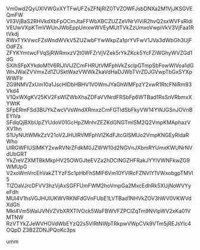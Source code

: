 Vm0wd2QyUXlVWGxXYTFwUFZsZFNjRlZ0TVZOWFJsbDNXa2M1VjJKSGVEQmFW
Vll3VjBaS2RHVkdXbFpOCmJtaFFWbXBCZUZZeVNrVlViR2hvQ2sxWVFsRldi
VEUwVXpKTmVWUnJWbEppUmxwWVEyMUtTVkZzUmxoVwpiVkV3VjFaa1RtVkdj
RWxTYkVwcFZsWndWVkV5ZUZwbFYwWkpZa1prYVFwV1JVa3dWbGh3UjFOdFZs
ZFYKYmtwcFVqSjRWRmxzV2t0WFZrVjVZek5rYkZKck5YcFZiWGhyWVZGd1dG
SXlhSFpXYkdoM1V6RlJlVlJZCmFHRUtVMFphVkZsclpGTmpSbFowWlVoa1dG
WnJWalZVVmxZd1ZUSktWazVWWkZkaVdHaDJWbTVrZDJGVwpTbGxSYXpWWFlr
ZG9NMVZxUm10a1JscHlDbHBHV1V0WmJYaGhWMFpzY2xwR1RtcFNiRm93Vkd4
V1QxWXgKV25KV2FsWlZWbXhaZDFaVVNrdFRSbFp6WTBad1RsSnVRbmxXYWtK
SFpERmFSd3BUYkZwcVVsWndXRmxzCmFGTldSbFkyVW14YWJGSnJOVnBEYlVa
SFdqQjBXbUpZYUdoV01GcHpZMnhrZEZKdGNGTmlSM2Q2VmpKMAphazVXV1hn
S1UyNUtWMkZzV21oV2JHUlRVMFphVlZKdFJtcGlSMUo2VmpKNGEyRldaRWho
UlRGWFlUSlMKY2xwRVNrZFdkM0JZWW10d2NGVnJXbmRYUmxKWUNrNVdUbGRT
YkZreVZXMTBkMkpHV25OWGJteEVZa2hDClNGZHFRakJYYlVWNFkwZG9WMUpG
V2xoWmVrcEhVakZTYzFSc1pHbFhSMlF6Vm10YVlRcFZNVlY1VWxobgpTMVl5
TlZOaVJrcDFVV3hzVjAxSGFFUmFWM2hoVmpGa2MxcEdhRk5XUjNoWVYyeFdh
MUl4V1hsVGJHUlUKWVRKNFdGVnFUbE1LVTBad1NHVkZOV3hWV0VKWVdXdGti
Mkl4Vm5WalJVNVZVbXRXTlVOck5WaFBWVFZPClZqTm9NVlpWV2xKa01VMTNW
RzVTYkZJeWVHOVdWbEYzQ2s5VlRtNWpTRkpwVWpCVk9VTm5jREJsYlc4OQpD
Z3B2ZDNJPQoKc3ps

umm